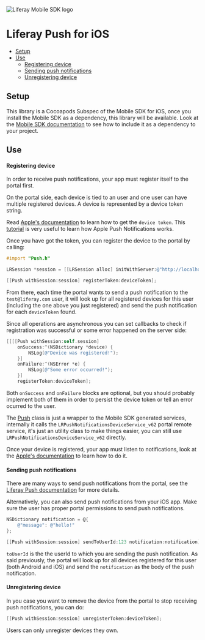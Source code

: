 ![Liferay Mobile SDK logo](../../../logo.png)

# Liferay Push for iOS

* [Setup](#setup)
* [Use](#use)
	* [Registering device](#registering-device)
	* [Sending push notifications](#sending-push-notifications)
	* [Unregistering device](#unregistering-device)

## Setup

This library is a Cocoapods Subspec of the Mobile SDK for iOS, once you install the Mobile SDK as a dependency, this library will be available. Look at the [Mobile SDK documentation](../../../ios/README.md) to see how to include it as a dependency to your project.

## Use

#### Registering device

In order to receive push notifications, your app must register itself to the portal first.

On the portal side, each device is tied to an user and one user can have multiple registered devices. A device is represented by a device token string.

Read [Apple's documentation](https://developer.apple.com/library/ios/documentation/NetworkingInternet/Conceptual/RemoteNotificationsPG/Chapters/IPhoneOSClientImp.html#//apple_ref/doc/uid/TP40008194-CH103-SW2) to learn how to get the `device token`. This [tutorial](http://www.raywenderlich.com/32960/apple-push-notification-services-in-ios-6-tutorial-part-1) is very useful to learn how Apple Push Notifications works.

Once you have got the token, you can register the device to the portal by calling:


```objective-c
#import "Push.h"

LRSession *session = [[LRSession alloc] initWithServer:@"http://localhost:8080" username:@"test@liferay.com" password:@"test"];

[[Push withSession:session] registerToken:deviceToken];
```

From there, each time the portal wants to send a push notification to the `test@liferay.com` user, it will look up for all registered devices for this user (including the one above you just registered) and send the push notification for each `deviceToken` found.

Since all operations are asynchronous you can set callbacks to check if registration was successful or some error happened on the server side:

```objective-c
[[[[Push withSession:self.session]
	onSuccess:^(NSDictionary *device) {
		NSLog(@"Device was registered!");
	}]
 	onFailure:^(NSError *e) {
 		NSLog(@"Some error occurred!");
	}]
	registerToken:deviceToken];
```

Both `onSuccess` and `onFailure` blocks are optional, but you should probably implement both of them in order to persist the device token or tell an error ocurred to the user.

The [Push](Source/Core/Push.m) class is just a wrapper to the Mobile SDK generated services, internally it calls the `LRPushNotificationsDeviceService_v62` portal remote service, it's just an utility class to make things easier, you can still use `LRPushNotificationsDeviceService_v62` directly.

Once your device is registered, your app must listen to notifications, look at the [Apple's documentation](https://developer.apple.com/library/ios/documentation/NetworkingInternet/Conceptual/RemoteNotificationsPG/Chapters/IPhoneOSClientImp.html#//apple_ref/doc/uid/TP40008194-CH103-SW4) to learn how to do it.

#### Sending push notifications

There are many ways to send push notifications from the portal, see the [Liferay Push documentation](../README.md) for more details.

Alternatively, you can also send push notifications from your iOS app. Make sure the user has proper portal permissions to send push notifications.

```objective-c
NSDictionary notification = @{
	@"message": @"hello!"
};

[[Push withSession:session] sendToUserId:123 notification:notification];
```

`toUserId` is the the userId to which you are sending the push notification. As said previously, the portal will look up for all devices registered for this user (both Android and iOS) and send the `notification` as the body of the push notification.

#### Unregistering device


In you case you want to remove the device from the portal to stop receiving push notifications, you can do:

```objective-c
[[Push withSession:session] unregisterToken:deviceToken];
```

Users can only unregister devices they own.
